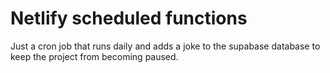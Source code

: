 # Netlify scheduled functions
Just a cron job that runs daily and adds a joke to the supabase database to keep the project from becoming paused.
